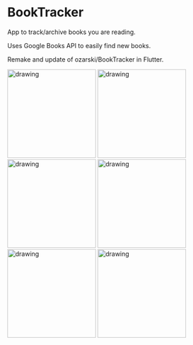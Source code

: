# BookTracker

App to track/archive books you are reading.

Uses Google Books API to easily find new books.

Remake and update of ozarski/BookTracker in Flutter.


<img src="https://github.com/user-attachments/assets/38483fc5-98c8-4fcd-99c9-99313a6c3155" alt="drawing" width="200"/>
<img src="https://github.com/user-attachments/assets/2df84ed7-2b40-4a38-a239-42438dc73893" alt="drawing" width="200"/><br>

<img src="https://github.com/user-attachments/assets/ec8658e7-26ba-4484-9f8a-ce3a81530748" alt="drawing" width="200"/>
<img src="https://github.com/user-attachments/assets/b40c81bc-a950-4331-b9ab-0704b8be19c4" alt="drawing" width="200"/><br>

<img src="https://github.com/user-attachments/assets/caee3de6-33d3-49bc-b192-066ad9b670d6" alt="drawing" width="200"/>
<img src="https://github.com/user-attachments/assets/7fc79df8-ae05-4f13-ba4a-232046bc4357" alt="drawing" width="200"/>
